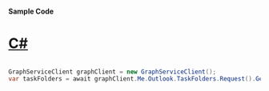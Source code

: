 #### Sample Code
# [C#](#tab/Csharp)

```C#

GraphServiceClient graphClient = new GraphServiceClient();
var taskFolders = await graphClient.Me.Outlook.TaskFolders.Request().GetAsync();

```